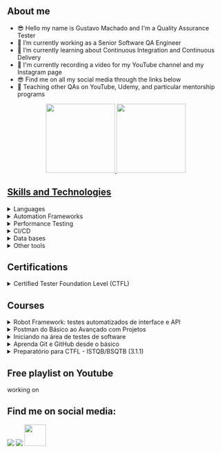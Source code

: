 ## About me 
- 😎 Hello my name is Gustavo Machado and I'm a Quality Assurance Tester
- 🔭 I’m currently working as a Senior Software QA Engineer
- 🌱 I’m currently learning about Continuous Integration and Continuous Delivery
- 🎥 I'm currently recording a video for my YouTube channel and my Instagram page
- 😎 Find me on all my social media through the links below
- 📘 Teaching other QAs on YouTube, Udemy, and particular mentorship programs

<div align="center">
  <a href="https://github.com/gesmachado">
  <img height="160em" src="https://github-readme-stats-sigma-five.vercel.app/api?username=gesmachado&show_icons=true&theme=vision-friendly-dark&include_all_commits=true&count_private=true"/>
  <img height="160em" src="https://github-readme-stats-sigma-five.vercel.app/api/top-langs/?username=gesmachado&layout=compact&langs_count=7&theme=vision-friendly-dark"/>
</div>
 
## Skills and Technologies

<details>
  <summary>
    <a>Languages</a>
  </summary>

  <a name="language"></a>
  
  - Python
  - JavaScript
</details>

<details>
  <summary>
    <a>Automation Frameworks</a>
  </summary>

  <a name="framework"></a>
  
  - Robot Framework
  - Cypress
  - Ranorex
</details>

<details>
  <summary>
    <a>Performance Testing</a>
  </summary>

  <a name="performance"></a>
  
  - JMeter
  - Locust

</details>

<details>
  <summary>
    <a>CI/CD</a>
  </summary>

  <a name="cicd"></a>
  
  - Git
  - GitHub Action
  - Azure Devops
  - GitLab

</details>

<details>
  <summary>
    <a>Data bases</a>
  </summary>

  <a name="database"></a>
  
  - NoSQL: MongoDB
  - SQL: MySQL and PostgreSQL 

</details>

<details>
  <summary>
    <a>Other tools</a>
  </summary>

  <a name="tools"></a>
  
  - Postman
  - Insomnia

</details>
     
## Certifications

<details>
  <summary>
    <a>Certified Tester Foundation Level (CTFL)</a>
  </summary>

  <a name="ctfl"></a>
  
  - [Acesse o certificado digital](https://skillshub.isqi.org/7a620243-afc4-4d95-a677-8babaf8cf227)
</details>
   
## Courses

<details>
  <summary>
    <a>Robot Framework: testes automatizados de interface e API</a>
  </summary>

  <a name="robot"></a>
  
  - [Acesse o curso](https://www.udemy.com/course/robot-framework-testes-automatizados-de-interface-e-api/?referralCode=3328501F5ADA67F6232B)
  - [Acesse o repositório](https://github.com/gesmachado/robot_basic_udemy)
</details>

<details>
  <summary>
    <a>Postman do Básico ao Avançado com Projetos</a>
  </summary>

  <a name="postman"></a>
  
  - [Acesse o curso](https://www.udemy.com/course/postman-do-basico-ao-avancado-com-projetos/?referralCode=3ED49D8F294C92F0B8A1)
  - [Acesse o repositório]()
</details>

<details>
  <summary>
    <a>Iniciando na área de testes de software</a>
  </summary>

  <a name="iniciando_em_qa"></a>
  
  - [Acesse o curso](https://www.udemy.com/course/iniciando-na-area-de-testes-de-software/?referralCode=EA0BC9A8C708B9EBEE5D)
  - [Acesse o repositório](https://github.com/gesmachado/udemy_curso_introducao_testes)
</details>

<details>
  <summary>
    <a>Aprenda Git e GitHub desde o básico</a>
  </summary>

  <a name="git_github"></a>
  
  - [Acesse o curso](https://www.udemy.com/course/aprenda-git-e-github-desde-o-basico/?referralCode=007EDB0484C211DD47EB)
  - [Acesse o repositório](https://github.com/gesmachado/udemy_curso_introducao_testes)
</details>

<details>
  <summary>
    <a>Preparatório para CTFL - ISTQB/BSQTB (3.1.1)</a>
  </summary>

  <a name="ctfl"></a>
  
  - [Acesse o curso](https://www.udemy.com/course/preparatorio-para-ctfl-istqbbsqtb/?referralCode=4AB0134D518C12E837A7)
  - [Acesse o repositório]()
</details>

## Free playlist on Youtube

working on

## Find me on social media: 
  <a href="https://www.linkedin.com/in/qagesmachado/" target="_blank"><img src="https://img.shields.io/badge/-LinkedIn-%230077B5?style=for-the-badge&logo=linkedin&logoColor=white" target="_blank"></a>
  <a href="https://www.youtube.com/@qagesmachado" target="_blank"><img src="https://img.shields.io/badge/YouTube-red?style=for-the-badge&logo=youtube&logoColor=white" target="_blank"></a>
  <a href="https://linktr.ee/qagesmachado" target="_blank"><img src="https://user-images.githubusercontent.com/12532733/90986349-ce9c2600-e547-11ea-9fd5-808801bb5a7d.png" target="_blank"  width="50" height="50" ></a> 
